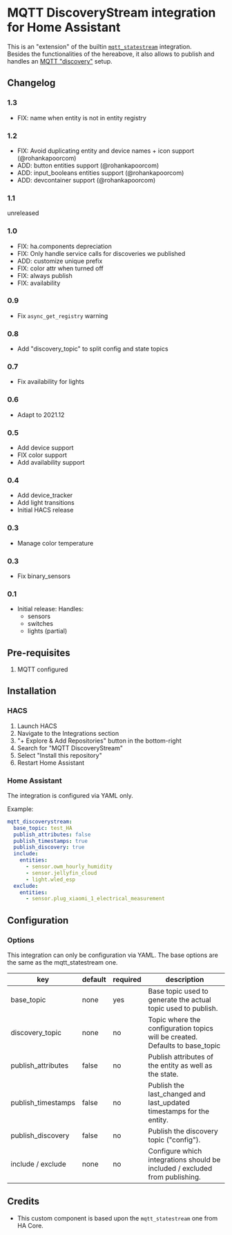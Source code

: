 # MQTT DiscoveryStream integration for Home Assistant

This is an "extension" of the builtin [`mqtt_statestream`](https://www.home-assistant.io/integrations/mqtt_statestream/) integration.  
Besides the functionalities of the hereabove, it also allows to publish and handles an [MQTT "discovery"](https://www.home-assistant.io/docs/mqtt/discovery) setup.

## Changelog

### 1.3

- FIX: name when entity is not in entity registry

### 1.2

- FIX: Avoid duplicating entity and device names + icon support (@rohankapoorcom)
- ADD: button entities support (@rohankapoorcom)
- ADD: input_booleans entities support (@rohankapoorcom)
- ADD: devcontainer support (@rohankapoorcom)

### 1.1

unreleased

### 1.0

- FIX: ha.components depreciation
- FIX: Only handle service calls for discoveries we published
- ADD: customize unique prefix
- FIX: color attr when turned off
- FIX: always publish
- FIX: availability

### 0.9

- Fix `async_get_registry` warning

### 0.8

- Add "discovery_topic" to split config and state topics

### 0.7

- Fix availability for lights

### 0.6

- Adapt to 2021.12

### 0.5

- Add device support
- FIX color support
- Add availability support

### 0.4


- Add device_tracker
- Add light transitions
- Initial HACS release

### 0.3

- Manage color temperature

### 0.3

- Fix binary_sensors

### 0.1

- Initial release:
  Handles:
    - sensors
    - switches
    - lights (partial)

## Pre-requisites

1. MQTT configured

## Installation

### HACS

1. Launch HACS
1. Navigate to the Integrations section
1. "+ Explore & Add Repositories" button in the bottom-right
1. Search for "MQTT DiscoveryStream"
1. Select "Install this repository"
1. Restart Home Assistant

### Home Assistant

The integration is configured via YAML only.

Example:

```yaml
mqtt_discoverystream:
  base_topic: test_HA
  publish_attributes: false
  publish_timestamps: true
  publish_discovery: true
  include:
    entities:
      - sensor.owm_hourly_humidity
      - sensor.jellyfin_cloud
      - light.wled_esp
  exclude:
    entities:
      - sensor.plug_xiaomi_1_electrical_measurement
```

## Configuration

### Options

This integration can only be configuration via YAML.
The base options are the same as the mqtt_statestream one. 

| key                | default | required | description                                                                  |
| ------------------ | ------- | -------- | ---------------------------------------------------------------------------- |
| base_topic         | none    | yes      | Base topic used to generate the actual topic used to publish.                |
| discovery_topic    | none    | no       | Topic where the configuration topics will be created. Defaults to base_topic |
| publish_attributes | false   | no       | Publish attributes of the entity as well as the state.                       |
| publish_timestamps | false   | no       | Publish the last_changed and last_updated timestamps for the entity.         |
| publish_discovery  | false   | no       | Publish the discovery topic ("config").                                      |
| include / exclude  | none    | no       | Configure which integrations should be included / excluded from publishing.  |

## Credits

- This custom component is based upon the `mqtt_statestream` one from HA Core.  

